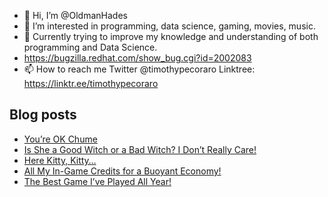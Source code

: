 - 👋 Hi, I’m @OldmanHades
- 👀 I’m interested in programming, data science, gaming, movies, music.
- 🌱 Currently trying to improve my knowledge and understanding of both programming and Data Science.
- https://bugzilla.redhat.com/show_bug.cgi?id=2002083
- 📫 How to reach me Twitter @timothypecoraro
Linktree: https://linktr.ee/timothypecoraro

## Blog posts
<!-- BLOG-POST-LIST:START -->
- [You’re OK Chume](https://medium.com/@timothypecoraro/youre-ok-chume-b3acba4773f1?source=rss-5097f5c9b801------2)
- [Is She a Good Witch or a Bad Witch? I Don’t Really Care!](https://medium.com/@timothypecoraro/is-she-a-good-witch-or-a-bad-witch-i-dont-really-care-4ba2c4135515?source=rss-5097f5c9b801------2)
- [Here Kitty, Kitty…](https://medium.com/@timothypecoraro/here-kitty-kitty-43e2925463d2?source=rss-5097f5c9b801------2)
- [All My In-Game Credits for a Buoyant Economy!](https://medium.com/@timothypecoraro/all-my-in-game-credits-for-a-buoyant-economy-548f05b2c48c?source=rss-5097f5c9b801------2)
- [The Best Game I’ve Played All Year!](https://medium.com/@timothypecoraro/the-best-game-ive-played-all-year-987c6a109afa?source=rss-5097f5c9b801------2)
<!-- BLOG-POST-LIST:END -->
